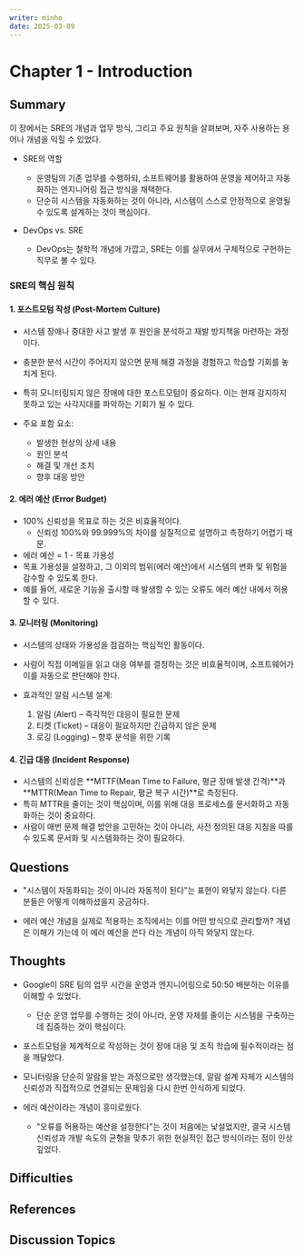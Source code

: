 ```yaml
---
writer: minho
date: 2025-03-09
---
```


# Chapter 1 - Introduction

## Summary
이 장에서는 SRE의 개념과 업무 방식, 그리고 주요 원칙을 살펴보며, 자주 사용하는 용어나 개념을 익힐 수 있었다.

* SRE의 역할
  * 운영팀의 기존 업무를 수행하되, 소프트웨어를 활용하여 운영을 제어하고 자동화하는 엔지니어링 접근 방식을 채택한다. 
  * 단순히 시스템을 자동화하는 것이 아니라, 시스템이 스스로 안정적으로 운영될 수 있도록 설계하는 것이 핵심이다.

* DevOps vs. SRE
  * DevOps는 철학적 개념에 가깝고, SRE는 이를 실무에서 구체적으로 구현하는 직무로 볼 수 있다.

### SRE의 핵심 원칙

#### 1. 포스트모텀 작성 (Post-Mortem Culture)
* 시스템 장애나 중대한 사고 발생 후 원인을 분석하고 재발 방지책을 마련하는 과정이다.
* 충분한 분석 시간이 주어지지 않으면 문제 해결 과정을 경험하고 학습할 기회를 놓치게 된다.
* 특히 모니터링되지 않은 장애에 대한 포스트모텀이 중요하다. 이는 현재 감지하지 못하고 있는 사각지대를 파악하는 기회가 될 수 있다.

* 주요 포함 요소:
  * 발생한 현상의 상세 내용
  * 원인 분석
  * 해결 및 개선 조치
  * 향후 대응 방안

#### 2. 에러 예산 (Error Budget)
* 100% 신뢰성을 목표로 하는 것은 비효율적이다.
  * 신뢰성 100%와 99.999%의 차이를 실질적으로 설명하고 측정하기 어렵기 때문.
* 에러 예산 = 1 - 목표 가용성
* 목표 가용성을 설정하고, 그 이외의 범위(에러 예산)에서 시스템의 변화 및 위험을 감수할 수 있도록 한다.
* 예를 들어, 새로운 기능을 출시할 때 발생할 수 있는 오류도 에러 예산 내에서 허용할 수 있다.

#### 3. 모니터링 (Monitoring)
* 시스템의 상태와 가용성을 점검하는 핵심적인 활동이다.
* 사람이 직접 이메일을 읽고 대응 여부를 결정하는 것은 비효율적이며, 소프트웨어가 이를 자동으로 판단해야 한다.

* 효과적인 알림 시스템 설계:
  1. 알림 (Alert) – 즉각적인 대응이 필요한 문제
  2. 티켓 (Ticket) – 대응이 필요하지만 긴급하지 않은 문제
  3. 로깅 (Logging) – 향후 분석을 위한 기록

#### 4. 긴급 대응 (Incident Response)
* 시스템의 신뢰성은 **MTTF(Mean Time to Failure, 평균 장애 발생 간격)**과 **MTTR(Mean Time to Repair, 평균 복구 시간)**로 측정된다.
* 특히 MTTR을 줄이는 것이 핵심이며, 이를 위해 대응 프로세스를 문서화하고 자동화하는 것이 중요하다.
* 사람이 매번 문제 해결 방안을 고민하는 것이 아니라, 사전 정의된 대응 지침을 따를 수 있도록 문서화 및 시스템화하는 것이 필요하다.

## Questions
* "시스템이 자동화되는 것이 아니라 자동적이 된다"는 표현이 와닿지 않는다. 다른 분들은 어떻게 이해하셨을지 궁금하다.

* 에러 예산 개념을 실제로 적용하는 조직에서는 이를 어떤 방식으로 관리할까? 개념은 이해가 가는데 이 에러 예산을 쓴다 라는 개념이 아직 와닿지 않는다.

## Thoughts
* Google이 SRE 팀의 업무 시간을 운영과 엔지니어링으로 50:50 배분하는 이유를 이해할 수 있었다. 
  * 단순 운영 업무를 수행하는 것이 아니라, 운영 자체를 줄이는 시스템을 구축하는 데 집중하는 것이 핵심이다.

* 포스트모텀을 체계적으로 작성하는 것이 장애 대응 및 조직 학습에 필수적이라는 점을 깨달았다.

* 모니터링을 단순히 알람을 받는 과정으로만 생각했는데, 알람 설계 자체가 시스템의 신뢰성과 직접적으로 연결되는 문제임을 다시 한번 인식하게 되었다.

* 에러 예산이라는 개념이 흥미로웠다. 
  * "오류를 허용하는 예산을 설정한다"는 것이 처음에는 낯설었지만, 결국 시스템 신뢰성과 개발 속도의 균형을 맞추기 위한 현실적인 접근 방식이라는 점이 인상 깊었다.

## Difficulties


## References
<!-- 추가 찾아본 레퍼런스 -->

## Discussion Topics



